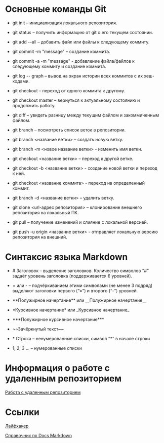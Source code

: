 # Основные команды Git

* git init – инициализация локального репозитория.

* git status – получить информацию от git о его текущем состоянии.

* git add --all – добавить файл или файлы к следующему коммиту.

* git commit -m "message" – создание коммита.

* git commit -a -m "message" - добавление файла/файлов к следующему коммиту и создание коммита.

* git log -- graph – вывод на экран истории всех коммитов с их хеш-кодами.

* git checkout – переход от одного коммита к другому.

* git checkout master – вернуться к актуальному состоянию и продолжить работу.

* git diff – увидеть разницу между текущим файлом и закоммиченным файлом.

* git branch – посмотреть список веток в репозитории.

* git branch <название ветки> – создать новую ветку.

* git branch -m <новое название ветки> - изменить имя ветки.

* git checkout <название ветки> – переход к другой ветке.

* git checkout -b <название ветки> - создание новой ветки и переход к ней.

* git checkout <название коммита> - переход на определенный коммит.

* git branch -d <название ветки> – удалить ветку.

* git clone <url-адрес репозитория> – клонирование внешнего репозитория на  локальный ПК.

* git pull – получение изменений и слияние с локальной версией.

* git push -u origin <название ветки> - отправляет локальную версию репозитория на внешний.

# Синтаксис языка Markdown

* \# Заголовок – выделение заголовков. Количество символов “#” задаёт уровень заголовка  (поддерживается 6 уровней).

* \= или \- – подчёркиванием этими символами (не менее 3 подряд) выделяют заголовки  первого (“=”) и второго (“-”) уровней.

* \*\*Полужирное начертание\*\* или \_\_Полужирное начертание\_\_

* \*Курсивное начертание\* или \_Курсивное начертание\_

* \*\*\*Полужирное курсивное начертание\*\*\*

* \~\~Зачёркнутый текст\~\~

* \* Строка – ненумерованные списки, символ “*” в начале строки

* 1, 2, 3 … – нумерованные списки

# Информация о работе с удаленным репозиторием

[Работа с удаленным репозиторием](https://itproger.com/course/git/5)

# Ссылки

[Лайфхакер](https://lifehacker.ru/chto-takoe-markdown/)

[Справочник по Docs Markdown](https://docs.microsoft.com/ru-ru/contribute/markdown-reference#indentation)